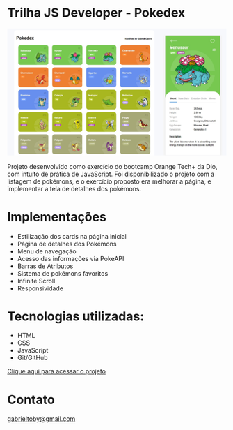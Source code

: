 # Trilha JS Developer - Pokedex

![preview](./.github/preview.jpg)

Projeto desenvolvido como exercício do bootcamp Orange Tech+ da Dio, com intuíto de prática de JavaScript. Foi disponibilizado o projeto com a listagem de pokémons, e o exercício proposto era melhorar a página, e implementar a tela de detalhes dos pokémons.

# Implementações
- Estilização dos cards na página inicial
- Página de detalhes dos Pokémons
- Menu de navegação
- Acesso das informações via PokeAPI
- Barras de Atributos
- Sistema de pokémons favoritos
- Infinite Scroll
- Responsividade

# Tecnologias utilizadas:
- HTML
- CSS
- JavaScript
- Git/GitHub

[Clique aqui para acessar o projeto](https://axlbr.github.io/js-developer-pokedex)

# Contato
gabrieltoby@gmail.com
